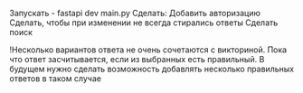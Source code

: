 Запускать - fastapi dev main.py
Сделать:
Добавить авторизацию
Сделать, чтобы при изменении не всегда стирались ответы
Сделать поиск

!Несколько вариантов ответа не очень сочетаются с викториной. Пока что ответ засчитывается, если из выбранных есть правильный.
В будущем нужно сделать возможность добавлять несколько правильных ответов в таком случае
